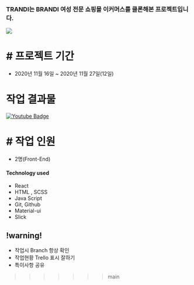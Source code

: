 
### TRANDI는 BRANDI 여성 전문 쇼핑몰 이커머스를 클론해본 프로젝트입니다.

<img src="https://user-images.githubusercontent.com/68217675/104835114-a68ed400-58e7-11eb-8907-443860adfe8f.jpg"/>


# # 프로젝트 기간

- 2020년 11월 16일 ~ 2020년 11월 27일(12일)


# 작업 결과물
 [![Youtube Badge](https://img.shields.io/badge/Youtube-ff0000?style=for-the-badge&logo=youtube&link=https://www.youtube.com/watch?v=19DTSxLyBX0)](https://www.youtube.com/watch?v=19DTSxLyBX0)



# # 작업 인원

- 2명(Front-End)
#### Technology used

* React
* HTML , SCSS
* Java Script
* Git, Github
* Material-ui
* Slick

##  !warning!

* 작업시 Branch 항상 확인
* 작업현황 Trello 표시 잘하기
* 특이사항 공유
>>>>>>> main
